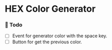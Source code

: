 # HEX Color Generator

### 📝 Todo

- [ ] Event for generator color with the space key.
- [ ] Button for get the previous color.
